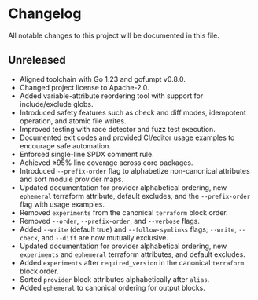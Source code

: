 # Changelog

<!--
WHAT: Summarize new features and safety improvements.
WHY: Keep users informed about notable changes and safeguards.
-->

All notable changes to this project will be documented in this file.

## Unreleased

- Aligned toolchain with Go 1.23 and gofumpt v0.8.0.
- Changed project license to Apache-2.0.
- Added variable-attribute reordering tool with support for include/exclude globs.
- Introduced safety features such as check and diff modes, idempotent operation, and atomic file writes.
- Improved testing with race detector and fuzz test execution.
- Documented exit codes and provided CI/editor usage examples to encourage safe automation.
- Enforced single-line SPDX comment rule.
- Achieved ≥95% line coverage across core packages.
- Introduced `--prefix-order` flag to alphabetize non-canonical attributes and sort module provider maps.
- Updated documentation for provider alphabetical ordering, new `ephemeral` terraform attribute, default excludes, and the `--prefix-order` flag with usage examples.
- Removed `experiments` from the canonical `terraform` block order.
- Removed `--order`, `--prefix-order`, and `--verbose` flags.
- Added `--write` (default true) and `--follow-symlinks` flags; `--write`, `--check`, and `--diff` are now mutually exclusive.
- Updated documentation for provider alphabetical ordering, new `experiments` and `ephemeral` terraform attributes, and default excludes.
- Added `experiments` after `required_version` in the canonical `terraform` block order.
- Sorted `provider` block attributes alphabetically after `alias`.
- Added `ephemeral` to canonical ordering for output blocks.
